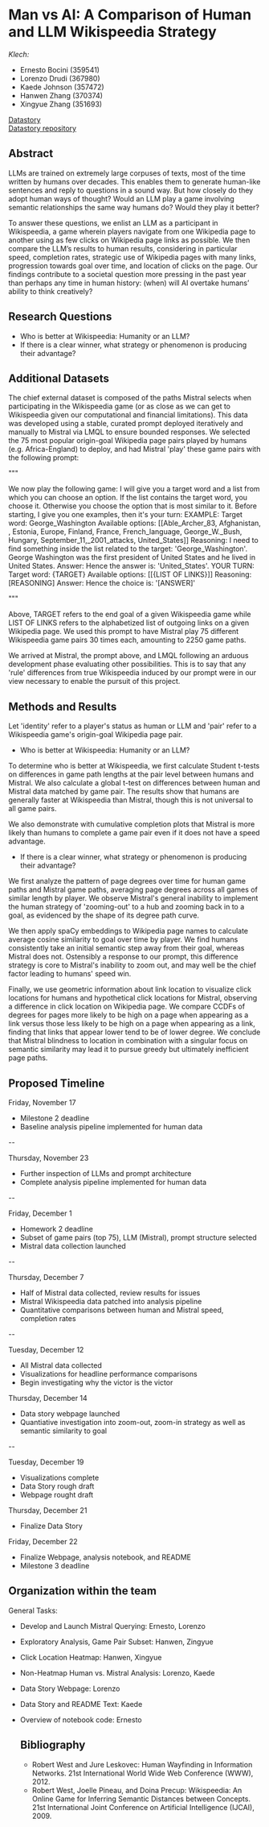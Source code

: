 # Man vs AI: A Comparison of Human and LLM Wikispeedia Strategy
   
*Klech:* 

- Ernesto Bocini (359541)
- Lorenzo Drudi (367980)
- Kaede Johnson (357472)
- Hanwen Zhang (370374)
- Xingyue Zhang (351693)

[Datastory](https://github.com/drudilorenzo/ada-klech-data-story) \
[Datastory repository](https://github.com/drudilorenzo/ada-klech-data-story)
## Abstract
   
LLMs are trained on extremely large corpuses of texts, most of the time written by humans over decades. This enables them to generate human-like sentences and reply to questions in a sound way. But how closely do they adopt human ways of thought? Would an LLM play a game involving semantic relationships the same way humans do? Would they play it better?

To answer these questions, we enlist an LLM as a participant in Wikispeedia, a game wherein players navigate from one Wikipedia page to another using as few clicks on Wikipedia page links as possible. We then compare the LLM’s results to human results, considering in particular speed, completion rates, strategic use of Wikipedia pages with many links, progression towards goal over time, and location of clicks on the page. Our findings contribute to a societal question more pressing in the past year than perhaps any time in human history: (when) will AI overtake humans’ ability to think creatively?

## Research Questions
   
- Who is better at Wikispeedia: Humanity or an LLM?
- If there is a clear winner, what strategy or phenomenon is producing their advantage?


## Additional Datasets
   
The chief external dataset is composed of the paths Mistral selects when participating in the Wikispeedia game (or as close as we can get to Wikispeedia given our computational and financial limitations). 
This data was developed using a stable, curated prompt deployed iteratively and manually to Mistral via LMQL to ensure bounded responses.
We selected the 75 most popular origin-goal Wikipedia page pairs played by humans (e.g. Africa-England) to deploy, and had Mistral 'play' these game pairs with the following prompt:

"""

We now play the following game:
I will give you a target word and a list from which you can choose an option. If the list contains the target word, you choose it. Otherwise you choose the option that is most similar to it. Before starting, I give you one examples, then it's your turn:
EXAMPLE:
Target word: George_Washington
Available options: [[Able_Archer_83, Afghanistan, , Estonia, Europe, Finland, France, French_language, George_W._Bush, Hungary, September_11,_2001_attacks, United_States]]
Reasoning: I need to find something inside the list related to the target: 'George_Washington'. George Washington was the first president of United States and he lived in United States.
Answer: Hence the answer is: 'United_States'.
YOUR TURN:
Target word: {TARGET}
Available options: [[{LIST OF LINKS}]]
Reasoning: [REASONING]
Answer: Hence the choice is: '[ANSWER]'

"""

Above, TARGET refers to the end goal of a given Wikispeedia game while LIST OF LINKS refers to the alphabetized list of outgoing links on a given Wikipedia page. We used this prompt to have Mistral play 75 different Wikispeedia game pairs 30 times each, amounting to 2250 game paths. 

We arrived at Mistral, the prompt above, and LMQL following an arduous development phase evaluating other possibilities. This is to say that any 'rule' differences from true Wikispeedia induced by our prompt were in our view necessary to enable the pursuit of this project.

## Methods and Results

Let 'identity' refer to a player's status as human or LLM and 'pair' refer to a Wikispeedia game's origin-goal Wikipedia page pair.

- Who is better at Wikispeedia: Humanity or an LLM?

To determine who is better at Wikispeedia, we first calculate Student t-tests on differences in game path lengths at the pair level between humans and Mistral. We also calculate a global t-test on differences between human and Mistral data matched by game pair. The results show that humans are generally faster at Wikispeedia than Mistral, though this is not universal to all game pairs.

We also demonstrate with cumulative completion plots that Mistral is more likely than humans to complete a game pair even if it does not have a speed advantage.

- If there is a clear winner, what strategy or phenomenon is producing their advantage?

We first analyze the pattern of page degrees over time for human game paths and Mistral game paths, averaging page degrees across all games of similar length by player. We observe Mistral's general inability to implement the human strategy of 'zooming-out' to a hub and zooming back in to a goal, as evidenced by the shape of its degree path curve.

We then apply spaCy embeddings to Wikipedia page names to calculate average cosine similarity to goal over time by player. We find humans consistently take an initial semantic step away from their goal, whereas Mistral does not. Ostensibly a response to our prompt, this difference strategy is core to Mistral's inability to zoom out, and may well be the chief factor leading to humans' speed win.

Finally, we use geometric information about link location to visualize click locations for humans and hypothetical click locations for Mistral, observing a difference in click location on Wikipedia page. We compare CCDFs of degrees for pages more likely to be high on a page when appearing as a link versus those less likely to be high on a page when appearing as a link, finding that links that appear lower tend to be of lower degree. We conclude that Mistral blindness to location in combination with a singular focus on semantic similarity may lead it to pursue greedy but ultimately inefficient page paths. 

## Proposed Timeline

Friday, November 17
- Milestone 2 deadline
- Baseline analysis pipeline implemented for human data

--

Thursday, November 23
- Further inspection of LLMs and prompt architecture
- Complete analysis pipeline implemented for human data

--

Friday, December 1
- Homework 2 deadline
- Subset of game pairs (top 75), LLM (Mistral), prompt structure selected
- Mistral data collection launched

--

Thursday, December 7
- Half of Mistral data collected, review results for issues
- Mistral Wikispeedia data patched into analysis pipeline
- Quantitative comparisons between human and Mistral speed, completion rates

--

Tuesday, December 12
- All Mistral data collected
- Visualizations for headline performance comparisons
- Begin investigating why the victor is the victor

Thursday, December 14
- Data story webpage launched
- Quantiative investigation into zoom-out, zoom-in strategy as well as semantic similarity to goal

--

Tuesday, December 19
- Visualizations complete
- Data Story rough draft
- Webpage rought draft

Thursday, December 21
- Finalize Data Story

Friday, December 22
- Finalize Webpage, analysis notebook, and README
- Milestone 3 deadline


## Organization within the team

General Tasks:
- Develop and Launch Mistral Querying: Ernesto, Lorenzo
- Exploratory Analysis, Game Pair Subset: Hanwen, Zingyue
- Click Location Heatmap: Hanwen, Xingyue
- Non-Heatmap Human vs. Mistral Analysis: Lorenzo, Kaede
- Data Story Webpage: Lorenzo
- Data Story and README Text: Kaede
- Overview of notebook code: Ernesto

  ## Bibliography
  - Robert West and Jure Leskovec: Human Wayfinding in Information Networks. 21st International World Wide Web Conference (WWW), 2012.
  - Robert West, Joelle Pineau, and Doina Precup: Wikispeedia: An Online Game for Inferring Semantic Distances between Concepts. 21st International Joint Conference on Artificial Intelligence (IJCAI), 2009.
